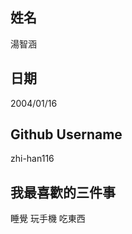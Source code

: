 姓名
----
湯智涵

日期
----
2004/01/16

Github Username
---------------
zhi-han116

我最喜歡的三件事
---------------
睡覺 玩手機 吃東西